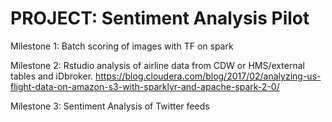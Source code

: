 # PROJECT: Sentiment Analysis Pilot 

Milestone 1: Batch scoring of images with TF on spark

Milestone 2: Rstudio analysis of airline data from CDW or HMS/external tables and iDbroker. https://blog.cloudera.com/blog/2017/02/analyzing-us-flight-data-on-amazon-s3-with-sparklyr-and-apache-spark-2-0/

Milestone 3: Sentiment Analysis of Twitter feeds
